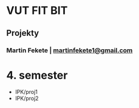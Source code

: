 # VUT FIT BIT
## Projekty
### Martin Fekete | martinfekete1@gmail.com

# 4. semester
- IPK/proj1
- IPK/proj2
